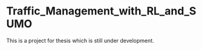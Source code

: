 # Traffic_Management_with_RL_and_SUMO
This is a project for thesis which is still under development.
